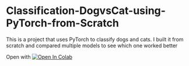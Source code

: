 # Classification-DogvsCat-using-PyTorch-from-Scratch
This is a project that uses PyTorch to classify dogs and cats. I built it from scratch and compared multiple models to see which one worked better

Open with [![Open In Colab](https://colab.research.google.com/assets/colab-badge.svg)](https://colab.research.google.com/drive/1FCGTppY8ZcNOLiJ3ldsPp5qfXXdw3KOy?usp=sharing)
